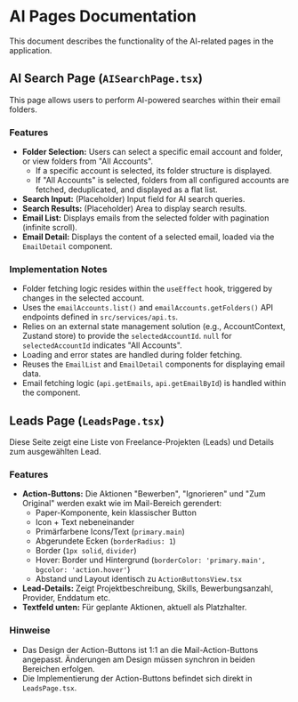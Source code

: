 # AI Pages Documentation

This document describes the functionality of the AI-related pages in the application.

## AI Search Page (`AISearchPage.tsx`)

This page allows users to perform AI-powered searches within their email folders.

### Features

*   **Folder Selection:** Users can select a specific email account and folder, or view folders from "All Accounts".
    *   If a specific account is selected, its folder structure is displayed.
    *   If "All Accounts" is selected, folders from all configured accounts are fetched, deduplicated, and displayed as a flat list.
*   **Search Input:** (Placeholder) Input field for AI search queries.
*   **Search Results:** (Placeholder) Area to display search results.
*   **Email List:** Displays emails from the selected folder with pagination (infinite scroll).
*   **Email Detail:** Displays the content of a selected email, loaded via the `EmailDetail` component.

### Implementation Notes

*   Folder fetching logic resides within the `useEffect` hook, triggered by changes in the selected account.
*   Uses the `emailAccounts.list()` and `emailAccounts.getFolders()` API endpoints defined in `src/services/api.ts`.
*   Relies on an external state management solution (e.g., AccountContext, Zustand store) to provide the `selectedAccountId`. `null` for `selectedAccountId` indicates "All Accounts".
*   Loading and error states are handled during folder fetching.
*   Reuses the `EmailList` and `EmailDetail` components for displaying email data.
*   Email fetching logic (`api.getEmails`, `api.getEmailById`) is handled within the component. 

## Leads Page (`LeadsPage.tsx`)

Diese Seite zeigt eine Liste von Freelance-Projekten (Leads) und Details zum ausgewählten Lead.

### Features

*   **Action-Buttons:** Die Aktionen "Bewerben", "Ignorieren" und "Zum Original" werden exakt wie im Mail-Bereich gerendert:
    *   Paper-Komponente, kein klassischer Button
    *   Icon + Text nebeneinander
    *   Primärfarbene Icons/Text (`primary.main`)
    *   Abgerundete Ecken (`borderRadius: 1`)
    *   Border (`1px solid`, `divider`)
    *   Hover: Border und Hintergrund (`borderColor: 'primary.main', bgcolor: 'action.hover'`)
    *   Abstand und Layout identisch zu `ActionButtonsView.tsx`
*   **Lead-Details:** Zeigt Projektbeschreibung, Skills, Bewerbungsanzahl, Provider, Enddatum etc.
*   **Textfeld unten:** Für geplante Aktionen, aktuell als Platzhalter.

### Hinweise

*   Das Design der Action-Buttons ist 1:1 an die Mail-Action-Buttons angepasst. Änderungen am Design müssen synchron in beiden Bereichen erfolgen.
*   Die Implementierung der Action-Buttons befindet sich direkt in `LeadsPage.tsx`. 